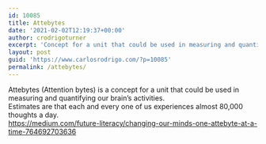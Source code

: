 ```yaml
---
id: 10085
title: Attebytes
date: '2021-02-02T12:19:37+00:00'
author: crodrigoturner
excerpt: 'Concept for a unit that could be used in measuring and quantifying our brain''s activities.'
layout: post
guid: 'https://www.carlosrodrigo.com/?p=10085'
permalink: /attebytes/
---
```


Attebytes (Attention bytes) is a concept for a unit that could be used in measuring and quantifying our brain’s activities.  
Estimates are that each and every one of us experiences almost 80,000 thoughts a day.  
<https://medium.com/future-literacy/changing-our-minds-one-attebyte-at-a-time-764692703636>